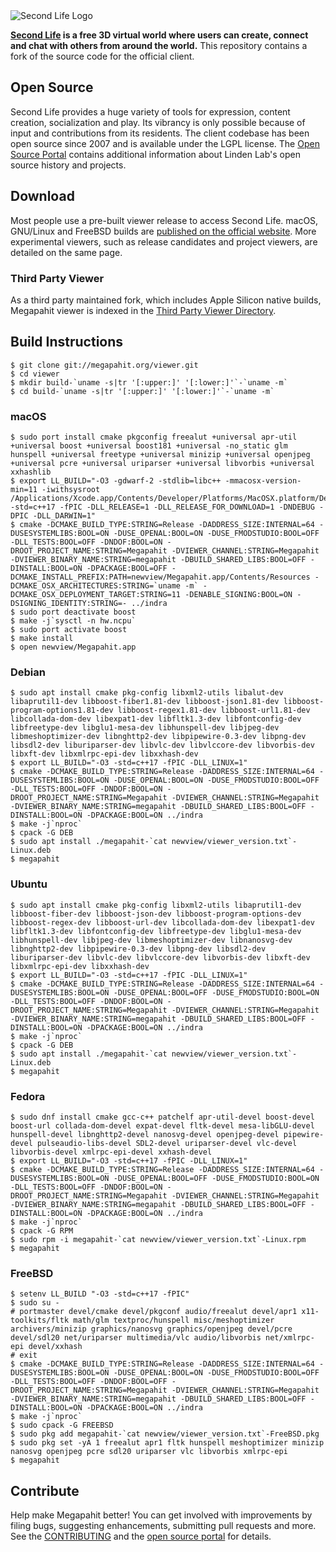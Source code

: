 <picture>
  <source media="(prefers-color-scheme: dark)" srcset="doc/sl-logo-dark.png">
  <source media="(prefers-color-scheme: light)" srcset="doc/sl-logo.png">
  <img alt="Second Life Logo" src="doc/sl-logo.png">
</picture>

**[Second Life][] is a free 3D virtual world where users can create, connect and chat with others from around the
world.** This repository contains a fork of the source code for the official client.

## Open Source

Second Life provides a huge variety of tools for expression, content creation, socialization and play. Its vibrancy is
only possible because of input and contributions from its residents. The client codebase has been open source since
2007 and is available under the LGPL license. The [Open Source Portal][] contains additional information about Linden
Lab's open source history and projects.

## Download

Most people use a pre-built viewer release to access Second Life. macOS, GNU/Linux and FreeBSD builds are
[published on the official website][download]. More experimental viewers, such as release candidates and
project viewers, are detailed on the same page.

### Third Party Viewer

As a third party maintained fork, which includes Apple Silicon native builds, Megapahit viewer is indexed in the [Third Party Viewer Directory][tpv].

## Build Instructions

```
$ git clone git://megapahit.org/viewer.git
$ cd viewer
$ mkdir build-`uname -s|tr '[:upper:]' '[:lower:]'`-`uname -m`
$ cd build-`uname -s|tr '[:upper:]' '[:lower:]'`-`uname -m`
```

### macOS

```
$ sudo port install cmake pkgconfig freealut +universal apr-util +universal boost +universal boost181 +universal -no_static glm hunspell +universal freetype +universal minizip +universal openjpeg +universal pcre +universal uriparser +universal libvorbis +universal xxhashlib
$ export LL_BUILD="-O3 -gdwarf-2 -stdlib=libc++ -mmacosx-version-min=11 -iwithsysroot /Applications/Xcode.app/Contents/Developer/Platforms/MacOSX.platform/Developer/SDKs/MacOSX.sdk -std=c++17 -fPIC -DLL_RELEASE=1 -DLL_RELEASE_FOR_DOWNLOAD=1 -DNDEBUG -DPIC -DLL_DARWIN=1"
$ cmake -DCMAKE_BUILD_TYPE:STRING=Release -DADDRESS_SIZE:INTERNAL=64 -DUSESYSTEMLIBS:BOOL=ON -DUSE_OPENAL:BOOL=ON -DUSE_FMODSTUDIO:BOOL=OFF -DLL_TESTS:BOOL=OFF -DNDOF:BOOL=ON -DROOT_PROJECT_NAME:STRING=Megapahit -DVIEWER_CHANNEL:STRING=Megapahit -DVIEWER_BINARY_NAME:STRING=megapahit -DBUILD_SHARED_LIBS:BOOL=OFF -DINSTALL:BOOL=ON -DPACKAGE:BOOL=OFF -DCMAKE_INSTALL_PREFIX:PATH=newview/Megapahit.app/Contents/Resources -DCMAKE_OSX_ARCHITECTURES:STRING=`uname -m` -DCMAKE_OSX_DEPLOYMENT_TARGET:STRING=11 -DENABLE_SIGNING:BOOL=ON -DSIGNING_IDENTITY:STRING=- ../indra
$ sudo port deactivate boost
$ make -j`sysctl -n hw.ncpu`
$ sudo port activate boost
$ make install
$ open newview/Megapahit.app
```

### Debian

```
$ sudo apt install cmake pkg-config libxml2-utils libalut-dev libaprutil1-dev libboost-fiber1.81-dev libboost-json1.81-dev libboost-program-options1.81-dev libboost-regex1.81-dev libboost-url1.81-dev libcollada-dom-dev libexpat1-dev libfltk1.3-dev libfontconfig-dev libfreetype-dev libglu1-mesa-dev libhunspell-dev libjpeg-dev libmeshoptimizer-dev libnghttp2-dev libpipewire-0.3-dev libpng-dev libsdl2-dev liburiparser-dev libvlc-dev libvlccore-dev libvorbis-dev libxft-dev libxmlrpc-epi-dev libxxhash-dev
$ export LL_BUILD="-O3 -std=c++17 -fPIC -DLL_LINUX=1"
$ cmake -DCMAKE_BUILD_TYPE:STRING=Release -DADDRESS_SIZE:INTERNAL=64 -DUSESYSTEMLIBS:BOOL=ON -DUSE_OPENAL:BOOL=ON -DUSE_FMODSTUDIO:BOOL=OFF -DLL_TESTS:BOOL=OFF -DNDOF:BOOL=ON -DROOT_PROJECT_NAME:STRING=Megapahit -DVIEWER_CHANNEL:STRING=Megapahit -DVIEWER_BINARY_NAME:STRING=megapahit -DBUILD_SHARED_LIBS:BOOL=OFF -DINSTALL:BOOL=ON -DPACKAGE:BOOL=ON ../indra
$ make -j`nproc`
$ cpack -G DEB
$ sudo apt install ./megapahit-`cat newview/viewer_version.txt`-Linux.deb
$ megapahit
```

### Ubuntu

```
$ sudo apt install cmake pkg-config libxml2-utils libaprutil1-dev libboost-fiber-dev libboost-json-dev libboost-program-options-dev libboost-regex-dev libboost-url-dev libcollada-dom-dev libexpat1-dev libfltk1.3-dev libfontconfig-dev libfreetype-dev libglu1-mesa-dev libhunspell-dev libjpeg-dev libmeshoptimizer-dev libnanosvg-dev libnghttp2-dev libpipewire-0.3-dev libpng-dev libsdl2-dev liburiparser-dev libvlc-dev libvlccore-dev libvorbis-dev libxft-dev libxmlrpc-epi-dev libxxhash-dev
$ export LL_BUILD="-O3 -std=c++17 -fPIC -DLL_LINUX=1"
$ cmake -DCMAKE_BUILD_TYPE:STRING=Release -DADDRESS_SIZE:INTERNAL=64 -DUSESYSTEMLIBS:BOOL=ON -DUSE_OPENAL:BOOL=OFF -DUSE_FMODSTUDIO:BOOL=ON -DLL_TESTS:BOOL=OFF -DNDOF:BOOL=ON -DROOT_PROJECT_NAME:STRING=Megapahit -DVIEWER_CHANNEL:STRING=Megapahit -DVIEWER_BINARY_NAME:STRING=megapahit -DBUILD_SHARED_LIBS:BOOL=OFF -DINSTALL:BOOL=ON -DPACKAGE:BOOL=ON ../indra
$ make -j`nproc`
$ cpack -G DEB
$ sudo apt install ./megapahit-`cat newview/viewer_version.txt`-Linux.deb
$ megapahit
```

### Fedora

```
$ sudo dnf install cmake gcc-c++ patchelf apr-util-devel boost-devel boost-url collada-dom-devel expat-devel fltk-devel mesa-libGLU-devel hunspell-devel libnghttp2-devel nanosvg-devel openjpeg-devel pipewire-devel pulseaudio-libs-devel SDL2-devel uriparser-devel vlc-devel libvorbis-devel xmlrpc-epi-devel xxhash-devel
$ export LL_BUILD="-O3 -std=c++17 -fPIC -DLL_LINUX=1"
$ cmake -DCMAKE_BUILD_TYPE:STRING=Release -DADDRESS_SIZE:INTERNAL=64 -DUSESYSTEMLIBS:BOOL=ON -DUSE_OPENAL:BOOL=OFF -DUSE_FMODSTUDIO:BOOL=ON -DLL_TESTS:BOOL=OFF -DNDOF:BOOL=ON -DROOT_PROJECT_NAME:STRING=Megapahit -DVIEWER_CHANNEL:STRING=Megapahit -DVIEWER_BINARY_NAME:STRING=megapahit -DBUILD_SHARED_LIBS:BOOL=OFF -DINSTALL:BOOL=ON -DPACKAGE:BOOL=ON ../indra
$ make -j`nproc`
$ cpack -G RPM
$ sudo rpm -i megapahit-`cat newview/viewer_version.txt`-Linux.rpm
$ megapahit
```

### FreeBSD

```
$ setenv LL_BUILD "-O3 -std=c++17 -fPIC"
$ sudo su -
# portmaster devel/cmake devel/pkgconf audio/freealut devel/apr1 x11-toolkits/fltk math/glm textproc/hunspell misc/meshoptimizer archivers/minizip graphics/nanosvg graphics/openjpeg devel/pcre devel/sdl20 net/uriparser multimedia/vlc audio/libvorbis net/xmlrpc-epi devel/xxhash
# exit
$ cmake -DCMAKE_BUILD_TYPE:STRING=Release -DADDRESS_SIZE:INTERNAL=64 -DUSESYSTEMLIBS:BOOL=ON -DUSE_OPENAL:BOOL=ON -DUSE_FMODSTUDIO:BOOL=OFF -DLL_TESTS:BOOL=OFF -DNDOF:BOOL=OFF -DROOT_PROJECT_NAME:STRING=Megapahit -DVIEWER_CHANNEL:STRING=Megapahit -DVIEWER_BINARY_NAME:STRING=megapahit -DBUILD_SHARED_LIBS:BOOL=OFF -DINSTALL:BOOL=ON -DPACKAGE:BOOL=ON ../indra
$ make -j`nproc`
$ sudo cpack -G FREEBSD
$ sudo pkg add megapahit-`cat newview/viewer_version.txt`-FreeBSD.pkg
$ sudo pkg set -yA 1 freealut apr1 fltk hunspell meshoptimizer minizip nanosvg openjpeg pcre sdl20 uriparser vlc libvorbis xmlrpc-epi
$ megapahit
```

## Contribute

Help make Megapahit better! You can get involved with improvements by filing bugs, suggesting enhancements, submitting
pull requests and more. See the [CONTRIBUTING][] and the [open source portal][] for details.

[Second Life]: https://secondlife.com/
[download]: https://megapahit.net
[tpv]: http://wiki.secondlife.com/wiki/Third_Party_Viewer_Directory/Megapahit
[open source portal]: http://wiki.secondlife.com/wiki/Open_Source_Portal
[contributing]: https://megapahit.org/viewer.git/tree/CONTRIBUTING.md
